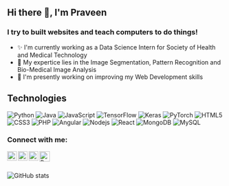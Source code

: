 ## Hi there 👋, I'm Praveen

### I try to built websites and teach computers to do things!

 - ✨ I'm currently working as a Data Science Intern for Society of Health and Medical Technology 
 - 👀 My expertice lies in the Image Segmentation, Pattern Recognition and Bio-Medical Image Analysis
 - 🌱 I'm presently working on improving my Web Development skills

## Technologies
![Python](https://img.shields.io/badge/-Python-black?style=flat-square&logo=Python)
![Java](https://img.shields.io/badge/-java-E34A86?style=flat-square&logo=java)
![JavaScript](https://img.shields.io/badge/-JavaScript-black?style=flat-square&logo=javascript)
![TensorFlow](https://img.shields.io/badge/-TensorFlow-black?style=flat-square&logo=TensorFlow)
![Keras](https://img.shields.io/badge/-Keras-black?style=flat-square&logo=keras)
![PyTorch](https://img.shields.io/badge/-PyTorch-black?style=flat-square&logo=PyTorch)
![HTML5](https://img.shields.io/badge/-HTML5-E34F26?style=flat-square&logo=html5&logoColor=white)
![CSS3](https://img.shields.io/badge/-CSS3-1572B6?style=flat-square&logo=css3)
![PHP](https://img.shields.io/badge/-PHP-black?style=flat-square&logo=PHP)
![Angular](https://img.shields.io/badge/-Angular-black?style=flat-square&logo=Angular)
![Nodejs](https://img.shields.io/badge/-Nodejs-black?style=flat-square&logo=Node.js)
![React](https://img.shields.io/badge/-React-black?style=flat-square&logo=react)
![MongoDB](https://img.shields.io/badge/-MongoDB-black?style=flat-square&logo=mongodb)
![MySQL](https://img.shields.io/badge/-MySQL-black?style=flat-square&logo=mysql)







### Connect with me:
<a href="https://www.reddit.com/user/ThePokemonKiller53">
  <img align="left" alt="Praveen's Reddit" width="22px" src="https://raw.githubusercontent.com/peterthehan/peterthehan/master/assets/reddit.svg" />
</a>
<a href="https://www.linkedin.com/in/praveen-raj-47745118b/">
  <img align="left" alt="Praveen's LinkedIN" width="22px" src="https://raw.githubusercontent.com/peterthehan/peterthehan/master/assets/linkedin.svg" />
</a>
<a href="https://open.spotify.com/user/khp6d12uz8rp27giejkmmtzgy">
  <img align="left" alt="Praveen's Spotify" width="22px" src="https://raw.githubusercontent.com/peterthehan/peterthehan/master/assets/spotify.svg" />
</a>
<a href="https://www.youtube.com/channel/UC9bbzeVnCyKVmAKYk3LGmCw/featured">
  <img align="left" alt="Praveen's Youtube" width="24px" src="https://raw.githubusercontent.com/peterthehan/peterthehan/master/assets/youtube.svg" />
</a>

<br>
<br>

![GitHub stats](https://github-readme-stats.vercel.app/api?username=praveenraj087&show_icons=true)  
<!-- [![Top Langs](https://github-readme-stats.vercel.app/api/top-langs/?username=praveenraj087&layout=compact)](https://github.com/anuraghazra/github-readme-stats) -->





<!---

- 👋 Hi, I’m @praveenraj087
- I’m interested in ...
-  I’m currently learning ...
- 💞️ I’m looking to collaborate on ...
- 📫 How to reach me ...


praveenraj087/praveenraj087 is a  special ✨ repository because its `README.md` (this file) appears on your GitHub profile.
You can click the Preview link to take a look at your changes.
--->

